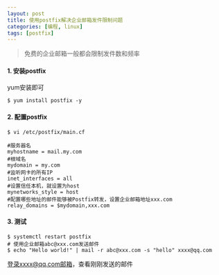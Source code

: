 ```yaml
---
layout: post
title: 使用postfix解决企业邮箱发件限制问题
categories: [编程, linux]
tags: [postfix]
---
```


> 免费的企业邮箱一般都会限制发件数和频率

#### 1. 安装postfix

yum安装即可
```
$ yum install postfix -y
```

#### 2. 配置postfix


```
$ vi /etc/postfix/main.cf

#服务器名
myhostname = mail.my.com
#根域名
mydomain = my.com
#监听网卡的所有IP
inet_interfaces = all
#设置信任本机，就设置为host
mynetworks_style = host
#配置哪些地址的邮件能够被Postfix转发，设置企业邮箱地址xxx.com
relay_domains = $mydomain,xxx.com
```

#### 3. 测试

```
$ systemctl restart postfix
# 使用企业邮箱abc@xxx.com发送邮件
$ echo "Hello world!" | mail -r abc@xxx.com -s "hello" xxxx@qq.com
```

登录xxxx@qq.com邮箱，查看刚刚发送的邮件